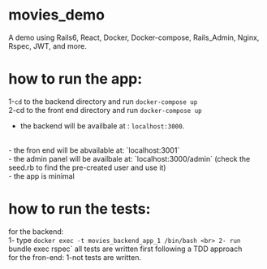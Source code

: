 # movies_demo
A demo using Rails6, React, Docker, Docker-compose, Rails_Admin, Nginx, Rspec, JWT, and more.

how to run the app:
===

1-`cd` to the backend directory and run `docker-compose up`
<br>
2-cd to the front end directory and run `docker-compose up`
<br>
  - the backend will be availbale at : `localhost:3000`.
  <br>
  - the fron end will be abvailable at: `localhost:3001`
  <br>
  - the admin panel will be availbale at: `localhost:3000/admin` (check the seed.rb to find the pre-created user and use it)
  <br>
  - the app is minimal
  <br>
  
 how to run the tests:
 ====
 for the backend:
   <br>
   1- type `docker exec -t movies_backend_app_1 /bin/bash
   <br>
   2- run `bundle exec rspec` all tests are written first following a TDD approach
 <br>
 for the fron-end:
   1-not tests are written.
   
